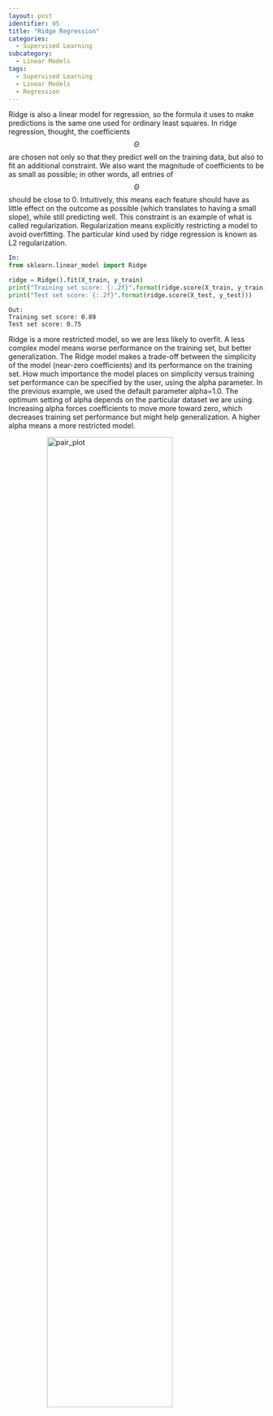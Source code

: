 ```yaml
---
layout: post
identifier: 05
title: "Ridge Regression"
categories:
  - Supervised Learning
subcategory:
  - Linear Models
tags:
  - Supervised Learning
  - Linear Models
  - Regression
---
```


Ridge is also a linear model for regression, so the formula it uses to make predictions is the same one used for ordinary least squares. In ridge regression, thought, the coefficients $$\Theta$$ are chosen not only so that they predict well on the training data, but also to fit an additional constraint. We also want the magnitude of coefficients to be as small as possible; in other words, all entries of $$\Theta$$ should be close to 0. Intuitively, this means each feature should have as little effect on the outcome as possible (which translates to having a small slope), while still predicting well. This constraint is an example of what is called regularization. Regularization means explicitly restricting a model to avoid overfitting. The particular kind used by ridge regression is known as L2 regularization.

```python   
In:
from sklearn.linear_model import Ridge

ridge = Ridge().fit(X_train, y_train)
print("Training set score: {:.2f}".format(ridge.score(X_train, y_train)))
print("Test set score: {:.2f}".format(ridge.score(X_test, y_test)))

``` 

```text 
Out:
Training set score: 0.89
Test set score: 0.75
```

Ridge is a more restricted model, so we are less likely to overfit. A less complex model means worse performance on the training set, but better generalization. The Ridge model makes a trade-off between the simplicity of the model (near-zero coefficients) and its performance on the training set. How much importance the model places on simplicity versus training set performance can be specified by the user, using the alpha parameter. In the previous example, we used the default parameter alpha=1.0. The optimum setting of alpha depends on the particular dataset we are using. Increasing alpha forces coefficients to move more toward zero, which decreases training set performance but might help generalization. A higher alpha means a more restricted model.

<img src="{{ site.url }}/{{site.baseurl}}/assets/images/006.png" alt="pair_plot" width="70%" style="margin: auto; display: block; "/>